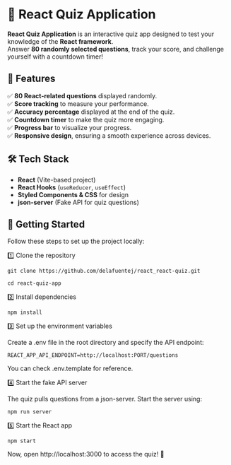 # 🚀 React Quiz Application  

**React Quiz Application** is an interactive quiz app designed to test your knowledge of the **React framework**.  
Answer **80 randomly selected questions**, track your score, and challenge yourself with a countdown timer!  

## 🎯 Features  

✅ **80 React-related questions** displayed randomly.  
✅ **Score tracking** to measure your performance.  
✅ **Accuracy percentage** displayed at the end of the quiz.  
✅ **Countdown timer** to make the quiz more engaging.  
✅ **Progress bar** to visualize your progress.  
✅ **Responsive design**, ensuring a smooth experience across devices.  

## 🛠️ Tech Stack  

- **React** (Vite-based project)  
- **React Hooks** (`useReducer`, `useEffect`)  
- **Styled Components & CSS** for design  
- **json-server** (Fake API for quiz questions)  

## 🚀 Getting Started

Follow these steps to set up the project locally:

1️⃣ Clone the repository
```
git clone https://github.com/delafuentej/react_react-quiz.git

cd react-quiz-app
```

2️⃣ Install dependencies

```
npm install
```

3️⃣ Set up the environment variables

Create a .env file in the root directory and specify the API endpoint:

```
REACT_APP_API_ENDPOINT=http://localhost:PORT/questions

```

You can check .env.template for reference.

4️⃣ Start the fake API server

The quiz pulls questions from a json-server. Start the server using:
```
npm run server
```


5️⃣ Start the React app

```
npm start
```

Now, open http://localhost:3000 to access the quiz! 🚀
